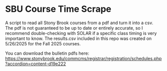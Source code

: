 # SBU Course Time Scrape
A script to read all Stony Brook courses from a pdf and turn it into a csv. The pdf is not guaranteed to be up to date or entirely accurate, so I recommend double-checking with SOLAR if a specific class timing is very important to know. The results.csv included in this repo was created on 5/26/2025 for the Fall 2025 courses.

You can download the bulletin pdfs here: https://www.stonybrook.edu/commcms/registrar/registration/schedules.php?accordion=content-d19e222